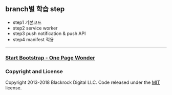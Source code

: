 
## branch별 학습 step
- step1 기본코드
- step2 service worker
- step3 push notification & push API
- step4 manifest 적용

-----
### [Start Bootstrap - One Page Wonder](https://startbootstrap.com/template-overviews/one-page-wonder/)


### Copyright and License
Copyright 2013-2018 Blackrock Digital LLC. Code released under the [MIT](https://github.com/BlackrockDigital/startbootstrap-one-page-wonder/blob/gh-pages/LICENSE) license.
